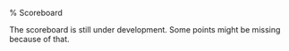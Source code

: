 % Scoreboard

The scoreboard is still under development. Some points might be missing
because of that.

<div class="row">
<div class="col-xs-4">
<ul id="score-list-1">
</ul>
</div>

<div class="col-xs-4">
<ul id="score-list-2">
</ul>
</div>

<div class="col-xs-4">
<ul id="score-list-3">
</ul>
</div>

</div>

<script src="js/scoreboard.js"></script>

